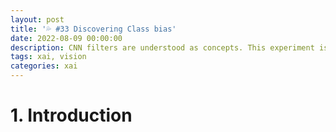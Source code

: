 ```yaml
---
layout: post
title: '💦 #33 Discovering Class bias'
date: 2022-08-09 00:00:00
description: CNN filters are understood as concepts. This experiment is done to quantifying the class bias in the model. 
tags: xai, vision
categories: xai
---
```


# 1. Introduction 


